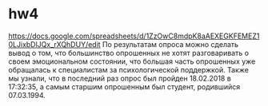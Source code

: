 # hw4
https://docs.google.com/spreadsheets/d/1ZzOwC8mdpK8aAEXEGKFEMEZ10LJixbDlJQx_rXQhDUY/edit
По результатам опроса можно сделать вывод о том, что большинство опрошенных не хотят разговаривать о своем эмоциональном состоянии, что большая часть опрошенных уже обращалась к специалистам за психологической поддержкой. Также мы узнали, что в последний раз опрос был пройден 18.02.2018 в 17:32:35, а самым старшим опрошенным был студент, родившийся 07.03.1994.
